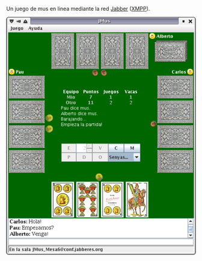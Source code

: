 Un juego de mus en linea mediante la red [Jabber](http://es.wikipedia.org/wiki/Jabber) ([XMPP](http://es.wikipedia.org/wiki/XMPP)).

![Screenshot](https://raw.githubusercontent.com/prodrigestivill/jmus/master/screenshot.png)
